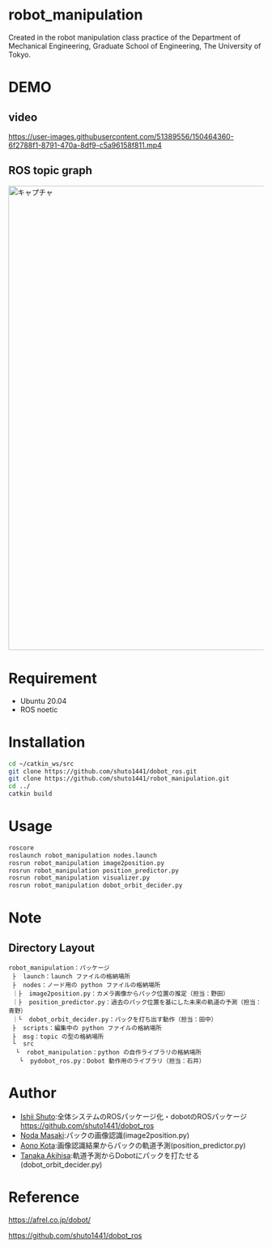 # robot_manipulation
Created in the robot manipulation class practice of the Department of Mechanical Engineering, Graduate School of Engineering, The University of Tokyo.

# DEMO
## video
https://user-images.githubusercontent.com/51389556/150464360-6f2788f1-8791-470a-8df9-c5a96158f811.mp4

## ROS topic graph
<img width="917" alt="キャプチャ" src="https://user-images.githubusercontent.com/51389556/149461283-5f5c8c91-7611-4b17-ac87-ed33f03b04c5.PNG">


# Requirement
* Ubuntu 20.04
* ROS noetic

# Installation
```bash
cd ~/catkin_ws/src
git clone https://github.com/shuto1441/dobot_ros.git
git clone https://github.com/shuto1441/robot_manipulation.git
cd ../
catkin build
```

# Usage
```bash
roscore
roslaunch robot_manipulation nodes.launch
rosrun robot_manipulation image2position.py
rosrun robot_manipulation position_predictor.py
rosrun robot_manipulation visualizer.py
rosrun robot_manipulation dobot_orbit_decider.py
```
# Note
## Directory Layout
```
robot_manipulation：パッケージ 
 ├  launch：launch ファイルの格納場所 
 ├  nodes：ノード用の python ファイルの格納場所 
 ｜├  image2position.py：カメラ画像からパック位置の推定（担当：野田） 
 ｜├  position_predictor.py：過去のパック位置を基にした未来の軌道の予測（担当：青野） 
 ｜└  dobot_orbit_decider.py：パックを打ち出す動作（担当：田中） 
 ├  scripts：編集中の python ファイルの格納場所 
 ├  msg：topic の型の格納場所 
 └  src 
  └  robot_manipulation：python の自作ライブラリの格納場所 
   └  pydobot_ros.py：Dobot 動作用のライブラリ（担当：石井）
```

# Author
* [Ishii Shuto](https://github.com/shuto1441):全体システムのROSパッケージ化・dobotのROSパッケージ　https://github.com/shuto1441/dobot_ros
* [Noda Masaki](https://github.com/masakinoda111):パックの画像認識(image2position.py)
* [Aono Kota](https://github.com/KotaAono):画像認識結果からパックの軌道予測(position_predictor.py)
* [Tanaka Akihisa](https://github.com/akihisa1128):軌道予測からDobotにパックを打たせる(dobot_orbit_decider.py)

# Reference
https://afrel.co.jp/dobot/

https://github.com/shuto1441/dobot_ros
